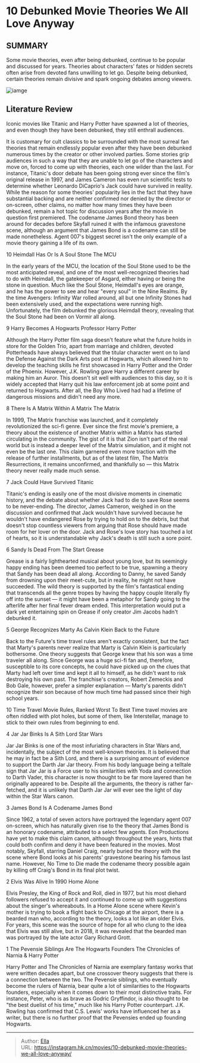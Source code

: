 # 10 Debunked Movie Theories We All Love Anyway


## SUMMARY 


 Some movie theories, even after being debunked, continue to be popular and discussed for years. 
 Theories about characters&#39; fates or hidden secrets often arise from devoted fans unwilling to let go. 
 Despite being debunked, certain theories remain divisive and spark ongoing debates among viewers. 

![iamge](https://static1.srcdn.com/wordpress/wp-content/uploads/2024/01/debunked-movie-theories-best-famous.jpg)

## Literature Review

Iconic movies like Titanic and Harry Potter have spawned a lot of theories, and even though they have been debunked, they still enthrall audiences.




It is customary for cult classics to be surrounded with the most surreal fan theories that remain endlessly popular even after they have been debunked numerous times by the creator or other involved parties. Some stories grip audiences in such a way that they are unable to let go of the characters and move on, forced to come up with theories, each one wilder than the last. For instance, Titanic&#39;s door debate has been going strong ever since the film&#39;s original release in 1997, and James Cameron has even run scientific tests to determine whether Leonardo DiCaprio&#39;s Jack could have survived in reality.
While the reason for some theories&#39; popularity lies in the fact that they have substantial backing and are neither confirmed nor denied by the director or on-screen, other claims, no matter how many times they have been debunked, remain a hot topic for discussion years after the movie in question first premiered. The codename James Bond theory has been around for decades before Skyfall ruined it with the infamous gravestone scene, although an argument that James Bond is a codename can still be made nonetheless. Agent 007&#39;s biggest secret isn&#39;t the only example of a movie theory gaining a life of its own.









 








 10  Heimdall Has Or Is A Soul Stone 
The MCU


 







In the early years of the MCU, the location of the Soul Stone used to be the most anticipated reveal, and one of the most well-recognized theories had to do with Heimdall, the gatekeeper of Asgard, either having or being the stone in question. Much like the Soul Stone, Heimdall&#39;s eyes are orange, and he has the power to see and hear &#34;every soul&#34; in the Nine Realms. By the time Avengers: Infinity War rolled around, all but one Infinity Stones had been extensively used, and the expectations were running high. Unfortunately, the film debunked the glorious Heimdall theory, revealing that the Soul Stone had been on Vormir all along.





 9  Harry Becomes A Hogwarts Professor 
Harry Potter
        

Although the Harry Potter film saga doesn&#39;t feature what the future holds in store for the Golden Trio, apart from marriage and children, devoted Potterheads have always believed that the titular character went on to land the Defense Against the Dark Arts post at Hogwarts, which allowed him to develop the teaching skills he first showcased in Harry Potter and the Order of the Phoenix. However, J.K. Rowling gave Harry a different career by making him an Auror. This doesn&#39;t sit well with audiences to this day, so it is widely accepted that Harry quit his law enforcement job at some point and returned to Hogwarts. After all, the Boy Who Lived had had a lifetime of dangerous missions and didn&#39;t need any more.





 8  There Is A Matrix Within A Matrix 
The Matrix
        

In 1999, The Matrix franchise was launched, and it completely revolutionized the sci-fi genre. Ever since the first movie&#39;s premiere, a theory about the existence of another Matrix within a Matrix has started circulating in the community. The gist of it is that Zion isn&#39;t part of the real world but is instead a deeper level of the Matrix simulation, and it might not even be the last one. This claim garnered even more traction with the release of further installments, but as of the latest film, The Matrix Resurrections, it remains unconfirmed, and thankfully so — this Matrix theory never really made much sense.





 7  Jack Could Have Survived 
Titanic


 







Titanic&#39;s ending is easily one of the most divisive moments in cinematic history, and the debate about whether Jack had to die to save Rose seems to be never-ending. The director, James Cameron, weighed in on the discussion and confirmed that Jack wouldn&#39;t have survived because he wouldn&#39;t have endangered Rose by trying to hold on to the debris, but that doesn&#39;t stop countless viewers from arguing that Rose should have made room for her lover on the door. Jack and Rose&#39;s love story has touched a lot of hearts, so it is understandable why Jack&#39;s death is still such a sore point.





 6  Sandy Is Dead From The Start 
Grease
        

Grease is a fairly lighthearted musical about young love, but its seemingly happy ending has been deemed too perfect to be true, spawning a theory that Sandy has been dead all along. According to Danny, he saved Sandy from drowning upon their meet-cute, but in reality, he might not have succeeded. The wild theory is supported by the film&#39;s fantastical ending that transcends all the genre tropes by having the happy couple literally fly off into the sunset — it might have been a metaphor for Sandy going to the afterlife after her final fever dream ended. This interpretation would put a dark yet entertaining spin on Grease if only creator Jim Jacobs hadn&#39;t debunked it.





 5  George Recognizes Marty As Calvin Klein 
Back to the Future
        

Back to the Future&#39;s time travel rules aren&#39;t exactly consistent, but the fact that Marty&#39;s parents never realize that Marty is Calvin Klein is particularly bothersome. One theory suggests that George knew that his son was a time traveler all along. Since George was a huge sci-fi fan and, therefore, susceptible to its core concepts, he could have picked up on the clues that Marty had left over time and kept it all to himself, as he didn&#39;t want to risk destroying his own past. The franchise&#39;s creators, Robert Zemeckis and Bob Gale, however, prefer a simpler explanation — Marty&#39;s parents didn&#39;t recognize their son because of how much time had passed since their high school years.
            
 
 10 Time Travel Movie Rules, Ranked Worst To Best 
Time travel movies are often riddled with plot holes, but some of them, like Interstellar, manage to stick to their own rules from beginning to end.








 4  Jar Jar Binks Is A Sith Lord 
Star Wars
        

Jar Jar Binks is one of the most infuriating characters in Star Wars and, incidentally, the subject of the most well-known theories. It is believed that he may in fact be a Sith Lord, and there is a surprising amount of evidence to support the Darth Jar Jar theory. From his body language being a telltale sign that Jar Jar is a Force user to his similarities with Yoda and connection to Darth Vader, this character is now thought to be far more layered than he originally appeared to be. Despite all the arguments, the theory is rather far-fetched, and it is unlikely that Darth Jar Jar will ever see the light of day within the Star Wars canon.





 3  James Bond Is A Codename 
James Bond


 







Since 1962, a total of seven actors have portrayed the legendary agent 007 on-screen, which has naturally given rise to the theory that James Bond is an honorary codename, attributed to a select few agents. Eon Productions have yet to make this claim canon, although throughout the years, hints that could both confirm and deny it have been featured in the movies. Most notably, Skyfall, starring Daniel Craig, nearly buried the theory with the scene where Bond looks at his parents&#39; gravestone bearing his famous last name. However, No Time to Die made the codename theory possible again by killing off Craig&#39;s Bond in its final plot twist.





 2  Elvis Was Alive In 1990 
Home Alone
        

Elvis Presley, the King of Rock and Roll, died in 1977, but his most diehard followers refused to accept it and continued to come up with suggestions about the singer&#39;s whereabouts. In a Home Alone scene where Kevin&#39;s mother is trying to book a flight back to Chicago at the airport, there is a bearded man who, according to the theory, looks a lot like an older Elvis. For years, this scene was the source of hope for all who clung to the idea that Elvis was still alive, but in 2018, it was revealed that the bearded man was portrayed by the late actor Gary Richard Grott.





 1  The Pevensie Siblings Are The Hogwarts Founders 
The Chronicles of Narnia &amp; Harry Potter
        

Harry Potter and The Chronicles of Narnia are exemplary fantasy works that were written decades apart, but one crossover theory suggests that there is a connection between the two. The Pevensie siblings, who eventually become the rulers of Narnia, bear quite a lot of similarities to the Hogwarts founders, especially when it comes down to their most distinctive traits. For instance, Peter, who is as brave as Godric Gryffindor, is also thought to be &#34;the best duelist of his time,&#34; much like his Harry Potter counterpart. J.K. Rowling has confirmed that C.S. Lewis&#39; works have influenced her as a writer, but there is no further proof that the Pevensies ended up founding Hogwarts. 

---

> Author: [Ella](https://instagram.hk.cn/)  
> URL: https://instagram.hk.cn/movies/10-debunked-movie-theories-we-all-love-anyway/  

